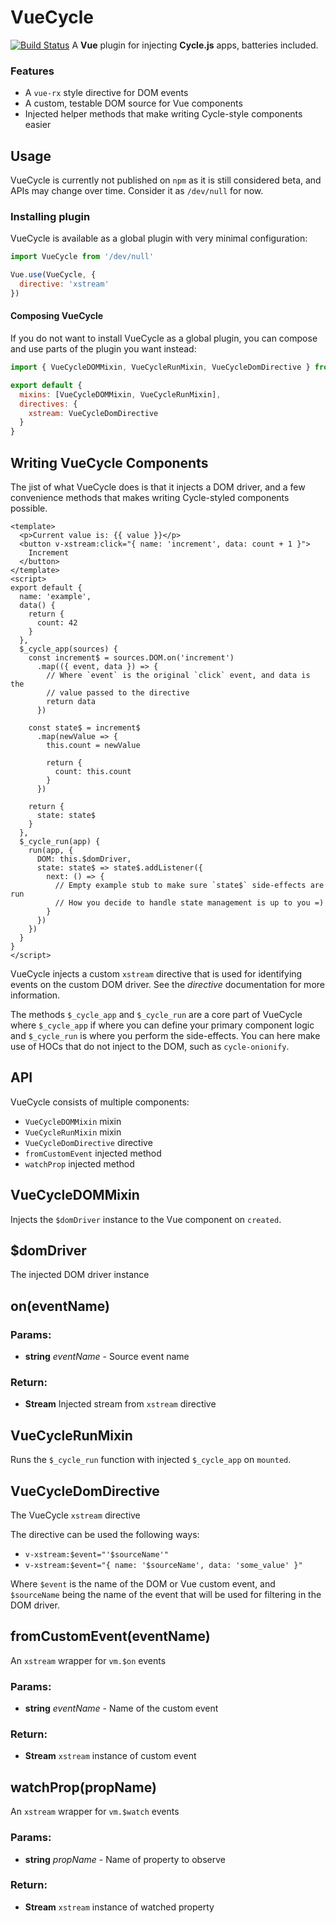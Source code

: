 

<!-- Start src/index.ts -->

# VueCycle
[![Build Status](https://travis-ci.org/TimurKiyivinski/vue-cycle.svg?branch=master)](https://travis-ci.org/TimurKiyivinski/vue-cycle)
A **Vue** plugin for injecting **Cycle.js** apps, batteries included.

### Features
- A `vue-rx` style directive for DOM events
- A custom, testable DOM source for Vue components
- Injected helper methods that make writing Cycle-style components easier

## Usage
VueCycle is currently not published on `npm` as it is still considered beta,
and APIs may change over time. Consider it as `/dev/null` for now.

### Installing plugin
VueCycle is available as a global plugin with very minimal configuration:

```javascript
import VueCycle from '/dev/null'

Vue.use(VueCycle, {
  directive: 'xstream'
})
```

#### Composing VueCycle
If you do not want to install VueCycle as a global plugin, you can compose
and use parts of the plugin you want instead:

```javascript
import { VueCycleDOMMixin, VueCycleRunMixin, VueCycleDomDirective } from '/dev/null'

export default {
  mixins: [VueCycleDOMMixin, VueCycleRunMixin],
  directives: {
    xstream: VueCycleDomDirective
  }
}
```

## Writing VueCycle Components
The jist of what VueCycle does is that it injects a DOM driver, and a few
convenience methods that makes writing Cycle-styled components possible.

```vue
<template>
  <p>Current value is: {{ value }}</p>
  <button v-xstream:click="{ name: 'increment', data: count + 1 }">
    Increment
  </button>
</template>
<script>
export default {
  name: 'example',
  data() {
    return {
      count: 42
    }
  },
  $_cycle_app(sources) {
    const increment$ = sources.DOM.on('increment')
      .map(({ event, data }) => {
        // Where `event` is the original `click` event, and data is the
        // value passed to the directive
        return data
      })

    const state$ = increment$
      .map(newValue => {
        this.count = newValue

        return {
          count: this.count
        }
      })

    return {
      state: state$
    }
  },
  $_cycle_run(app) {
    run(app, {
      DOM: this.$domDriver,
      state: state$ => state$.addListener({
        next: () => {
          // Empty example stub to make sure `state$` side-effects are run
          // How you decide to handle state management is up to you =)
        }
      })
    })
  }
}
</script>
```

VueCycle injects a custom `xstream` directive that is used for identifying
events on the custom DOM driver. See the *directive* documentation for more
information.

The methods `$_cycle_app` and `$_cycle_run` are a core part of VueCycle
where `$_cycle_app` if where you can define your primary component logic
and `$_cycle_run` is where you perform the side-effects. You can here make
use of HOCs that do not inject to the DOM, such as `cycle-onionify`.

## API
VueCycle consists of multiple components:
* `VueCycleDOMMixin` mixin
* `VueCycleRunMixin` mixin
* `VueCycleDomDirective` directive
* `fromCustomEvent` injected method
* `watchProp` injected method

<!-- End src/index.ts -->

<!-- Start src/mixins/dom.ts -->

## VueCycleDOMMixin
Injects the `$domDriver` instance to the Vue component on `created`.

## $domDriver

The injected DOM driver instance

## on(eventName)

### Params:

* **string** *eventName* - Source event name

### Return:

* **Stream** Injected stream from `xstream` directive

<!-- End src/mixins/dom.ts -->

<!-- Start src/mixins/run.ts -->

## VueCycleRunMixin
Runs the `$_cycle_run` function with injected `$_cycle_app` on `mounted`.

<!-- End src/mixins/run.ts -->

<!-- Start src/directives/dom.ts -->

## VueCycleDomDirective
The VueCycle `xstream` directive

The directive can be used the following ways:
* `v-xstream:$event="'$sourceName'"`
* `v-xstream:$event="{ name: '$sourceName', data: 'some_value' }"`

Where `$event` is the name of the DOM or Vue custom event, and `$sourceName`
being the name of the event that will be used for filtering in the DOM driver.

<!-- End src/directives/dom.ts -->

<!-- Start src/methods/fromCustomEvent.ts -->

## fromCustomEvent(eventName)

An `xstream` wrapper for `vm.$on` events

### Params:

* **string** *eventName* - Name of the custom event

### Return:

* **Stream** `xstream` instance of custom event

<!-- End src/methods/fromCustomEvent.ts -->

<!-- Start src/methods/watchProp.ts -->

## watchProp(propName)

An `xstream` wrapper for `vm.$watch` events

### Params:

* **string** *propName* - Name of property to observe

### Return:

* **Stream** `xstream` instance of watched property

<!-- End src/methods/watchProp.ts -->

